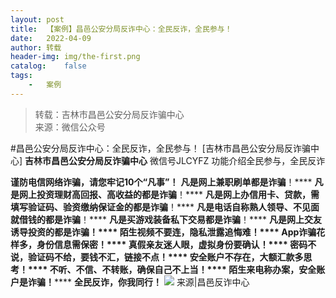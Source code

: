 ```yaml
---
layout:	post
title:	【案例】昌邑公安分局反诈中心：全民反诈，全民参与！
date:	2022-04-09
author:	转载
header-img:	img/the-first.png
catalog:	false
tags:
	-	案例
---
```


<blockquote><p>转载：吉林市昌邑公安分局反诈骗中心<br>
来源：微信公众号</p></blockquote>

#昌邑公安分局反诈中心：全民反诈，全民参与！
[吉林市昌邑公安分局反诈骗中心]
**吉林市昌邑公安分局反诈骗中心**
微信号JLCYFZ
功能介绍全民参与，全民反诈

**谨防电信网络诈骗，请您牢记10个“凡事”！**
**凡是网上兼职刷单都是诈骗**！****
**凡是网上投资理财高回报、高收益的都是诈骗**！****
**凡是网上办信用卡、贷款，需填写验证码、验资缴纳保证金的都是诈骗**！****
**凡是电话自称熟人领导、不见面就借钱的都是诈骗**！****
**凡是买游戏装备私下交易都是诈骗**！****
**凡是网上交********友诱导投资的都是诈骗**！****
**陌生视频不要连，隐私泄露追悔难**！****
**App诈骗花样多，身份信息需保密**！****
**真假亲友迷人眼，虚拟身份要确认**！****
**密码不说，验证码不给，要钱不汇，链接不点**！****
**安全账户不存在，大额汇款多思考**！****
**不听、不信、不转账，确保自己不上当**！****
**陌生来电称办案，安全账户是诈骗**！********
**全民反诈，你我同行！**
![]({{site.baseurl}}/postimg/7f48KExj8S5dd8lSMjmgI3H2OOrDc1saGA0OyyekiceaiaAIH7ZWIHr9OG0phVKpa0tOkSsUrqO8MrCw2T6Yibdnw.jpeg)
来源|昌邑反诈中心
